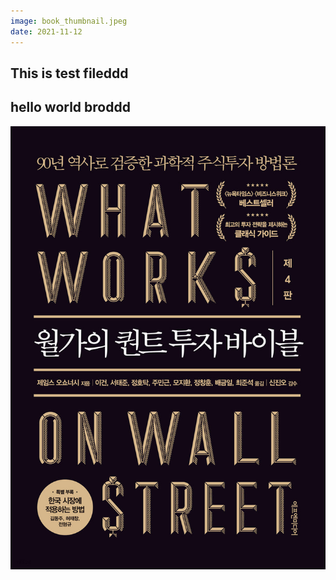 ```yaml
---
image: book_thumbnail.jpeg
date: 2021-11-12
---
```


## This is test fileddd

## hello world broddd

![book image](book_thumbnail.jpeg)
